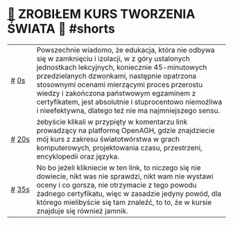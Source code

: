 # [🔗](https://www.youtube.com/watch?v=fdVhYleDuiM) ZROBIŁEM KURS TWORZENIA ŚWIATA 👀 #shorts

<table>
    <tr id="t0">
        <td><a href="#t0">#</a>&nbsp;<a href="https://www.youtube.com/watch?v=fdVhYleDuiM&t=0">0s</a></td>
        <td>Powszechnie wiadomo, że edukacja, która nie odbywa się w zamknięciu i izolacji, w z góry ustalonych jednostkach lekcyjnych, koniecznie 45-minutowych przedzielanych dzwonkami, następnie opatrzona stosownymi ocenami mierzącymi proces przerostu wiedzy i zakończona państwowym egzaminem z certyfikatem, jest absolutnie i stuprocentowo niemożliwa i nieefektywna, dlatego też nie ma najmniejszego sensu.</td>
    </tr>
    <tr id="t20">
        <td><a href="#t20">#</a>&nbsp;<a href="https://www.youtube.com/watch?v=fdVhYleDuiM&t=20">20s</a></td>
        <td>żebyście klikali w przypięty w komentarzu link prowadzący na platformę OpenAGH, gdzie znajdziecie mój kurs z zakresu światotwórstwa w grach komputerowych, projektowania czasu, przestrzeni, encyklopedii oraz języka.</td>
    </tr>
    <tr id="t35">
        <td><a href="#t35">#</a>&nbsp;<a href="https://www.youtube.com/watch?v=fdVhYleDuiM&t=35">35s</a></td>
        <td>No bo jeżeli klikniecie w ten link, to niczego się nie dowiecie, nikt was nie sprawdzi, nikt wam nie wystawi oceny i co gorsza, nie otrzymacie z tego powodu żadnego certyfikatu, więc w zasadzie jedyny powód, dla którego mielibyście się tam znaleźć, to to, że w kursie znajduje się również jamnik.</td>
    </tr>
</table>